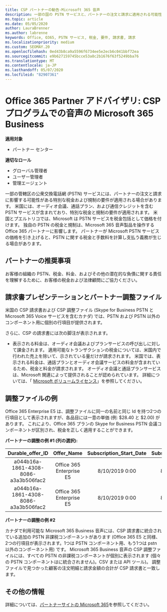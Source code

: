 ```yaml
---
title: CSP パートナーの勧告-Microsoft 365 音声
description: 一部の国の PSTN サービスと、パートナーの注文と請求に適用される可能性がある特別な税金または規制の要件について説明します。
ms.topic: article
ms.date: 05/05/2020
author: LauraBrenner
ms.author: labrenne
keywords: Office, O365, PSTN サービス, 税金, 要件, 請求書, 請求
ms.localizationpriority: medium
ms.custom: SEOMAY.20
ms.openlocfilehash: 0ed43b8ca9a5596f6734ee5e2ecb6c041bbf72ea
ms.sourcegitcommit: e9b627159745bcce53a8c2b1676f63f5249bba76
ms.translationtype: MT
ms.contentlocale: ja-JP
ms.lasthandoff: 05/07/2020
ms.locfileid: "82907361"
---
```

# <a name="office-365-partner-advisory-microsoft-365-business-voice-in-the-csp-program"></a>Office 365 Partner アドバイザリ: CSP プログラムでの音声の Microsoft 365 Business

**適用対象**

- パートナー センター  

**適切なロール**
-    グローバル管理者
-    ユーザー管理者
-    管理エージェント

一部の管轄区の公衆交換電話網 (PSTN) サービスには、パートナーの注文と請求に影響する可能性がある特別な税金および規制の要件が適用される場合があります。 米国には、オーディオ会議、通話プラン、および通信クレジットを含む PSTN サービスが含まれており、特別な税金と規制の要件が適用されます。 米国とプエルトリコでは、Microsoft は PSTN サービスを税金包括として価格を付けます。  独自の PSTN の税金と規制は、Microsoft 365 音声製品を操作する Office 365 パートナーに影響します。  パートナーが Microsoft PSTN サービスの価格を引き上げると、PSTN に関する税金と手数料を計算し支払う義務が生じる場合があります。

## <a name="partner-recommendations"></a>パートナーの推奨事項

お客様の組織の PSTN、税金、料金、およびその他の潜在的な負債に関する責任を理解するために、お客様の税金および法律顧問にご協力ください。

## <a name="invoice-presentation-and-partner-reconciliation-file"></a>請求書プレゼンテーションとパートナー調整ファイル

米国の CSP 請求書および CSP 調整ファイル (Skype for Business PSTN と Microsoft 365 Voice サービスを含むカナダ) では、PSTN および PSTN 以外のコンポーネント用に個別の行項目が提供されます。

さらに、CSP の請求書には次の脚注が表示されます。

* 表示される料金は、オーディオ会議およびプランサービスの呼び出しに対して課金されます。  適用可能なトランザクションの税金については、米国内で行われた売上を除いて、示されている量だけが請求されます。  米国では、表示される料金は、通話プランとオーディオ会議サービスの料金が含まれているため、税金と料金が請求されます。  オーディオ会議と通話プランサービスは、Microsoft 関連によって提供されることが認められています。  詳細については、「 [Microsoft ボリュームライセンス](https://go.microsoft.com/fwlink/?LinkId=690247)」を参照してください。

## <a name="reconciliation-file-example"></a>調整ファイルの例

Office 365 Enterprise E5 は、調整ファイルに同一の名前と同じ Id を持つ2つの行項目として表示されますが、各品目には一意の単価 (例: $28.40 と $2.00) があります。 これにより、Office 365 プランの Skype for Business PSTN 会議コンポーネントが区別され、税金を正しく適用することができます。

**パートナーの調整の例 #1 (列の選択):**

|**Durable_offer_ID**|**Offer_Name**|**Subscription_Start_Date**|**Subscription_End_Date**|**Charge_Start_Date**|**Charge_End_Date**|**Charge_Type**|**Unit_Price**|
|:----:|:----:|:----:|:----:|:----:|:----:|:----:|:----:|
|a044b16a-1861-4308-8086-a3a3b506fac2   |Office 365 Enterprise E5   |8/10/2019 0:00   |8/11/2019 0:00   |8/11/2019 0:00|9/10/2019 0:00   |Cycle fee   |28.40   |
|a044b16a-1861-4308-8086-a3a3b506fac2   |Office 365 Enterprise E5   |8/10/2019 0:00   |8/11/2019 0:00   |8/11/2019 0:00   |9/10/2019 0:00   |Cycle fee   |2.00   |

**パートナーの調整の例 #2**

カナダで利用可能な Microsoft 365 Business 音声には、CSP 請求書に統合されている追加の PSTN 非課税コンポーネントがあります (Office 365 E5 と同様、2つの行項目が表示されます。1つは PSTN コンポーネント用、もう1つは pstn 以外のコンポーネント用) です。  Microsoft 365 Business 音声の CSP 調整ファイルには、すべての PSTN の非課税コンポーネントが個別に表示されます (個々の PSTN コンポーネントはに統合されません)。CSV または API ツール)。  調整ファイルで見つかった顧客の注文明細と請求金額の合計が CSP 請求書と一致します。

## <a name="additional-resources"></a>その他の情報
詳細については、[パートナーサイトの Microsoft 365](https://www.microsoft.com/microsoft-365/partners/)を参照してください。

